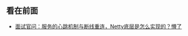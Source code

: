 看在前面
------

* <a href="https://mp.weixin.qq.com/s/TC7gQnxBoxvFh-iaQg28YQ">面试官问：服务的心跳机制与断线重连，Netty底层是怎么实现的？懵了</a>
